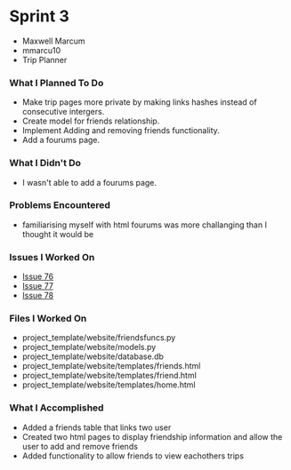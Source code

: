 # Sprint 3
- Maxwell Marcum
- mmarcu10
- Trip Planner

### What I Planned To Do
- Make trip pages more private by making links hashes instead of consecutive intergers.
- Create model for friends relationship.
- Implement Adding and removing friends functionality.
- Add a fourums page.

### What I Didn't Do
- I wasn't able to add a fourums page.

### Problems Encountered
- familiarising myself with html fourums was more challanging than I thought it would be

### Issues I Worked On
- [Issue 76](https://github.com/jrichcodes/Website-Project-Code/issues/76)
- [Issue 77](https://github.com/jrichcodes/Website-Project-Code/issues/77)
- [Issue 78](https://github.com/jrichcodes/Website-Project-Code/issues/78)

### Files I Worked On
- project_template/website/friendsfuncs.py
- project_template/website/models.py
- project_template/website/database.db
- project_template/website/templates/friends.html
- project_template/website/templates/friend.html
- project_template/website/templates/home.html

### What I Accomplished
- Added a friends table that links two user
- Created two html pages to display friendship information and allow the user to add and remove friends
- Added functionality to allow friends to view eachothers trips